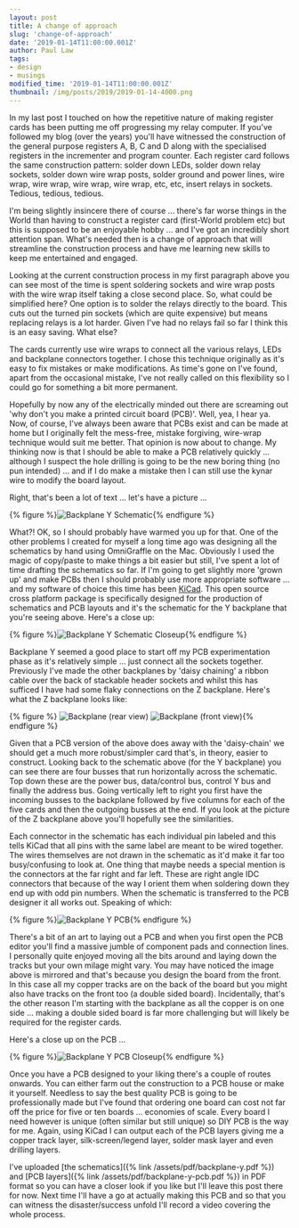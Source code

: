 ```yaml
---
layout: post
title: A change of approach
slug: 'change-of-approach'
date: '2019-01-14T11:00:00.001Z'
author: Paul Law
tags:
- design
- musings
modified_time: '2019-01-14T11:00:00.001Z'
thumbnail: /img/posts/2019/2019-01-14-4000.png
---
```


In my last post I touched on how the repetitive nature of making register cards has been putting me off progressing my relay computer. If you've followed my blog (over the years) you'll have witnessed the construction of the general purpose registers A, B, C and D along with the specialised registers in the incrementer and program counter. Each register card follows the same construction pattern: solder down LEDs, solder down relay sockets, solder down wire wrap posts, solder ground and power lines, wire wrap, wire wrap, wire wrap, wire wrap, etc, etc, insert relays in sockets. Tedious, tedious, tedious.

I'm being slightly insincere there of course ... there's far worse things in the World than having to construct a register card (first-World problem etc) but this is supposed to be an enjoyable hobby ... and I've got an incredibly short attention span. What's needed then is a change of approach that will streamline the construction process and have me learning new skills to keep me entertained and engaged.

Looking at the current construction process in my first paragraph above you can see most of the time is spent soldering sockets and wire wrap posts with the wire wrap itself taking a close second place. So, what could be simplified here? One option is to solder the relays directly to the board. This cuts out the turned pin sockets (which are quite expensive) but means replacing relays is a lot harder. Given I've had no relays fail so far I think this is an easy saving. What else?

The cards currently use wire wraps to connect all the various relays, LEDs and backplane connectors together. I chose this technique originally as it's easy to fix mistakes or make modifications. As time's gone on I've found, apart from the occasional mistake, I've not really called on this flexibility so I could go for something a bit more permanent.

Hopefully by now any of the electrically minded out there are screaming out 'why don't you make a printed circuit board (PCB)'. Well, yea, I hear ya. Now, of course, I've always been aware that PCBs exist and can be made at home but I originally felt the mess-free, mistake forgiving, wire-wrap technique would suit me better. That opinion is now about to change. My thinking now is that I should be able to make a PCB relatively quickly ... although I suspect the hole drilling is going to be the new boring thing (no pun intended) ... and if I do make a mistake then I can still use the kynar wire to modify the board layout.

Right, that's been a lot of text ... let's have a picture ...

{% figure %}![Backplane Y Schematic](/assets/img/posts/2019/2019-01-14-0000.png){% endfigure %}

What?! OK, so I should probably have warmed you up for that. One of the other problems I created for myself a long time ago was designing all the schematics by hand using OmniGraffle on the Mac. Obviously I used the magic of copy/paste to make things a bit easier but still, I've spent a lot of time drafting the schematics so far. If I'm going to get slightly more 'grown up' and make PCBs then I should probably use more appropriate software ... and my software of choice this time has been [KiCad](http://kicad-pcb.org). This open source cross platform package is specifically designed for the production of schematics and PCB layouts and it's the schematic for the Y backplane that you're seeing above. Here's a close up:

{% figure %}![Backplane Y Schematic Closeup](/assets/img/posts/2019/2019-01-14-0001.png){% endfigure %}

Backplane Y seemed a good place to start off my PCB experimentation phase as it's relatively simple ... just connect all the sockets together. Previously I've made the other backplanes by 'daisy chaining' a ribbon cable over the back of stackable header sockets and whilst this has sufficed I have had some flaky connections on the Z backplane. Here's what the Z backplane looks like:

{% figure %}
![Backplane (rear view)](/assets/img/posts/2014/2014-03-26-0000.jpg)
![Backplane (front view)](/assets/img/posts/2014/2014-03-26-0001.jpg){% endfigure %}

Given that a PCB version of the above does away with the 'daisy-chain' we should get a much more robust/simpler card that's, in theory, easier to construct. Looking back to the schematic above (for the Y backplane) you can see there are four busses that run horizontally across the schematic. Top down these are the power bus, data/control bus, control Y bus and finally the address bus. Going vertically left to right you first have the incoming busses to the backplane followed by five columns for each of the five cards and then the outgoing busses at the end. If you look at the picture of the Z backplane above you'll hopefully see the similarities.

Each connector in the schematic has each individual pin labeled and this tells KiCad that all pins with the same label are meant to be wired together. The wires themselves are not drawn in the schematic as it'd make it far too busy/confusing to look at. One thing that maybe needs a special mention is the connectors at the far right and far left. These are right angle IDC connectors that because of the way I orient them when soldering down they end up with odd pin numbers. When the schematic is transferred to the PCB designer it all works out. Speaking of which:

{% figure %}![Backplane Y PCB](/assets/img/posts/2019/2019-01-14-0002.png){% endfigure %}

There's a bit of an art to laying out a PCB and when you first open the PCB editor you'll find a massive jumble of component pads and connection lines. I personally quite enjoyed moving all the bits around and laying down the tracks but your own milage might vary. You may have noticed the image above is mirrored and that's because you design the board from the front. In this case all my copper tracks are on the back of the board but you might also have tracks on the front too (a double sided board). Incidentally, that's the other reason I'm starting with the backplane as all the copper is on one side ... making a double sided board is far more challenging but will likely be required for the register cards.

Here's a close up on the PCB ...

{% figure %}![Backplane Y PCB Closeup](/assets/img/posts/2019/2019-01-14-0003.png){% endfigure %}

Once you have a PCB designed to your liking there's a couple of routes onwards. You can either farm out the construction to a PCB house or make it yourself. Needless to say the best quality PCB is going to be professionally made but I've found that ordering one board can cost not far off the price for five or ten boards ... economies of scale. Every board I need however is unique (often similar but still unique) so DIY PCB is the way for me. Again, using KiCad I can output each of the PCB layers giving me a copper track layer, silk-screen/legend layer, solder mask layer and even drilling layers.

I've uploaded [the schematics]({% link /assets/pdf/backplane-y.pdf %}) and [PCB layers]({% link /assets/pdf/backplane-y-pcb.pdf %}) in PDF format so you can have a closer look if you like but I'll leave this post there for now. Next time I'll have a go at actually making this PCB and so that you can witness the disaster/success unfold I'll record a video covering the whole process.
